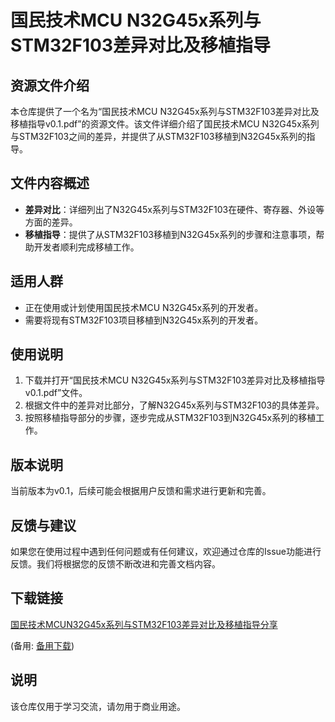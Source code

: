 # 国民技术MCU N32G45x系列与STM32F103差异对比及移植指导

## 资源文件介绍

本仓库提供了一个名为“国民技术MCU N32G45x系列与STM32F103差异对比及移植指导v0.1.pdf”的资源文件。该文件详细介绍了国民技术MCU N32G45x系列与STM32F103之间的差异，并提供了从STM32F103移植到N32G45x系列的指导。

## 文件内容概述

- **差异对比**：详细列出了N32G45x系列与STM32F103在硬件、寄存器、外设等方面的差异。
- **移植指导**：提供了从STM32F103移植到N32G45x系列的步骤和注意事项，帮助开发者顺利完成移植工作。

## 适用人群

- 正在使用或计划使用国民技术MCU N32G45x系列的开发者。
- 需要将现有STM32F103项目移植到N32G45x系列的开发者。

## 使用说明

1. 下载并打开“国民技术MCU N32G45x系列与STM32F103差异对比及移植指导v0.1.pdf”文件。
2. 根据文件中的差异对比部分，了解N32G45x系列与STM32F103的具体差异。
3. 按照移植指导部分的步骤，逐步完成从STM32F103到N32G45x系列的移植工作。

## 版本说明

当前版本为v0.1，后续可能会根据用户反馈和需求进行更新和完善。

## 反馈与建议

如果您在使用过程中遇到任何问题或有任何建议，欢迎通过仓库的Issue功能进行反馈。我们将根据您的反馈不断改进和完善文档内容。

## 下载链接
[国民技术MCUN32G45x系列与STM32F103差异对比及移植指导分享](https://pan.quark.cn/s/e9503d3e3c26) 

(备用: [备用下载](https://pan.baidu.com/s/1JWcGo6iDTVGrRnvBTViRkg?pwd=1234))

## 说明

该仓库仅用于学习交流，请勿用于商业用途。
